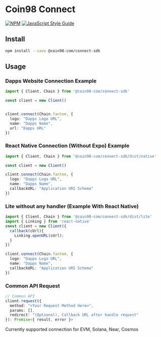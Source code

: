 # Coin98 Connect

[![NPM](https://img.shields.io/npm/v/@coin98-com/connect-sdk.svg)](https://www.npmjs.com/package/@coin98-com/connect-sdk) [![JavaScript Style Guide](https://img.shields.io/badge/code_style-standard-brightgreen.svg)](https://standardjs.com)

## Install

```bash
npm install --save @coin98-com/connect-sdk
```

## Usage

### Dapps Website Connection Example
```ts
import { Client, Chain } from '@coin98-com/connect-sdk'

const client = new Client()


client.connect(Chain.fantom, {
  logo: "Dapps Logo URL",
  name: "Dapps Name",
  url: "Dapps URL"
})

```
### React Native Connection (Without Expo) Example
```ts
import { Client, Chain } from '@coin98-com/connect-sdk/dist/native'

const client = new Client()

client.connect(Chain.fantom, {
  logo: "Dapps Logo URL",
  name: "Dapps Name",
  callbackURL: "Application URI Schema"
})
```


### Lite without any handler (Example With React Native)
```ts
import { Client, Chain } from '@coin98-com/connect-sdk/dist/lite'
import { Linking } from 'react-native'
const client = new Client({
  callback(cUrl){
    Linking.openURL(cUrl);
  }
})

client.connect(Chain.fantom, {
  logo: "Dapps Logo URL",
  name: "Dapps Name",
  callbackURL: "Application URI Schema"
})
```

### Common API Request

```ts
// Common API
client.request({
  method: "<Your Request Method Here>",
  params: [],
  redirect: "(Optional), Callback URL after handle request"
}): Promise<{ result, error }>
```

Currently supported connection for EVM, Solana, Near, Cosmos
